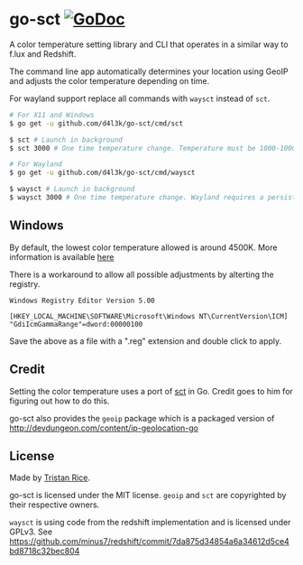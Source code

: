 # go-sct [![GoDoc](https://godoc.org/github.com/d4l3k/go-sct?status.svg)](https://godoc.org/github.com/d4l3k/go-sct)

A color temperature setting library and CLI that operates in a similar way to f.lux and Redshift.

The command line app automatically determines your location using GeoIP and adjusts the color temperature depending on time.

For wayland support replace all commands with `waysct` instead of `sct`.

```sh
# For X11 and Windows
$ go get -u github.com/d4l3k/go-sct/cmd/sct

$ sct # Launch in background
$ sct 3000 # One time temperature change. Temperature must be 1000-10000.

# For Wayland
$ go get -u github.com/d4l3k/go-sct/cmd/waysct

$ waysct # Launch in background
$ waysct 3000 # One time temperature change. Wayland requires a persistent manager so this will immediately revert.
```

## Windows
By default, the lowest color temperature allowed is around 4500K. More
information is available [here](http://jonls.dk/2010/09/windows-gamma-adjustments/)

There is a workaround to allow all possible adjustments by alterting the registry.

```
Windows Registry Editor Version 5.00

[HKEY_LOCAL_MACHINE\SOFTWARE\Microsoft\Windows NT\CurrentVersion\ICM]
"GdiIcmGammaRange"=dword:00000100
```
Save the above as a file with a ".reg" extension and double click to apply.

## Credit
Setting the color temperature uses a port of [sct](http://www.tedunangst.com/flak/post/sct-set-color-temperature) in Go. Credit goes to him for figuring out how to do this.

go-sct also provides the `geoip` package which is a packaged version of
http://devdungeon.com/content/ip-geolocation-go

## License
Made by [Tristan Rice](https://fn.lc).

go-sct is licensed under the MIT license. `geoip` and `sct` are copyrighted by their respective owners.

`waysct` is using code from the redshift implementation and is licensed under
GPLv3. See https://github.com/minus7/redshift/commit/7da875d34854a6a34612d5ce4bd8718c32bec804

